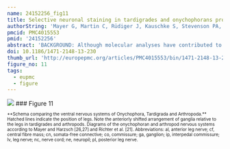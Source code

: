 ```yaml
---
name: 24152256_fig11
title: Selective neuronal staining in tardigrades and onychophorans provides insights into the evolution of segmental ganglia in panarthropods.
authorString: 'Mayer G, Martin C, Rüdiger J, Kauschke S, Stevenson PA, Poprawa I, Hohberg K, Schill RO, Pflüger HJ, Schlegel M.'
pmcid: PMC4015553
pmid: '24152256'
abstract: 'BACKGROUND: Although molecular analyses have contributed to a better resolution of the animal tree of life, the phylogenetic position of tardigrades (water bears) is still controversial, as they have been united alternatively with nematodes, arthropods, onychophorans (velvet worms), or onychophorans plus arthropods. Depending on the hypothesis favoured, segmental ganglia in tardigrades and arthropods might either have evolved independently, or they might well be homologous, suggesting that they were either lost in onychophorans or are a synapomorphy of tardigrades and arthropods. To evaluate these alternatives, we analysed the organisation of the nervous system in three tardigrade species using antisera directed against tyrosinated and acetylated tubulin, the amine transmitter serotonin, and the invertebrate neuropeptides FMRFamide, allatostatin and perisulfakinin. In addition, we performed retrograde staining of nerves in the onychophoran Euperipatoides rowelli in order to compare the serial locations of motor neurons within the nervous system relative to the appendages they serve in arthropods, tardigrades and onychophorans. RESULTS: Contrary to a previous report from a Macrobiotus species, our immunocytochemical and electron microscopic data revealed contralateral fibres and bundles of neurites in each trunk ganglion of three tardigrade species, including Macrobiotus cf. harmsworthi, Paramacrobiotus richtersi and Hypsibius dujardini. Moreover, we identified additional, extra-ganglionic commissures in the interpedal regions bridging the paired longitudinal connectives. Within the ganglia we found serially repeated sets of serotonin- and RFamid-like immunoreactive neurons. Furthermore, our data show that the trunk ganglia of tardigrades, which include the somata of motor neurons, are shifted anteriorly with respect to each corresponding leg pair, whereas no such shift is evident in the arrangement of motor neurons in the onychophoran nerve cords. CONCLUSIONS: Taken together, these data reveal three major correspondences between the segmental ganglia of tardigrades and arthropods, including (i) contralateral projections and commissures in each ganglion, (ii) segmentally repeated sets of immunoreactive neurons, and (iii) an anteriorly shifted (parasegmental) position of ganglia. These correspondences support the homology of segmental ganglia in tardigrades and arthropods, suggesting that these structures were either lost in Onychophora or, alternatively, evolved in the tardigrade/arthropod lineage.'
doi: 10.1186/1471-2148-13-230
thumb_url: 'http://europepmc.org/articles/PMC4015553/bin/1471-2148-13-230-11.gif'
figure_no: 11
tags:
  - eupmc
  - figure
---
```

<img src='http://europepmc.org/articles/PMC4015553/bin/1471-2148-13-230-11.jpg' style='max-height: 300px'>
### Figure 11
<p style='font-size: 10px;'>**Schema comparing the ventral nervous systems of Onychophora, Tardigrada and Arthropoda.** Hatched lines indicate the position of legs. Note the anteriorly shifted arrangement of ganglia relative to the legs in tardigrades and arthropods. Diagrams of the onychophoran and arthropod nervous systems according to Mayer and Harzsch [<xref ref-type="bibr" rid="B26">26</xref>,<xref ref-type="bibr" rid="B27">27</xref>] and Richter et al. [<xref ref-type="bibr" rid="B21">21</xref>]. Abbreviations: al, anterior leg nerve; cf, central fibre mass; cn, somata-free connective; co, commissure; ga, ganglion; ip, interpedal commissure; lv, leg nerve; nc, nerve cord; ne, neuropil; pl, posterior leg nerve.</p>